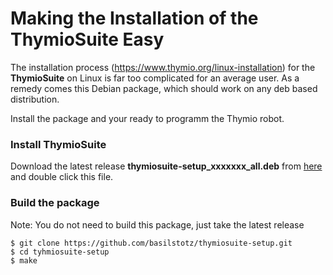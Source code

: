 #  Making the Installation of the ThymioSuite Easy 

The installation process  (https://www.thymio.org/linux-installation) for the **ThymioSuite** on Linux is far too complicated for an average user. As a remedy comes this Debian package, which should work on any deb based distribution.

Install the package and your ready to programm the Thymio robot. 

### Install ThymioSuite

Download the latest release **thymiosuite-setup_xxxxxxx_all.deb** from [here](https://github.com/basilstotz/thymiosuite-setup/releases) and double click this file.


### Build the package

Note: You do not need to build this package, just take the latest release

```
$ git clone https://github.com/basilstotz/thymiosuite-setup.git
$ cd tyhmiosuite-setup
$ make
```

